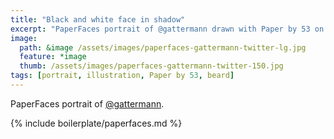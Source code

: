 ```yaml
---
title: "Black and white face in shadow"
excerpt: "PaperFaces portrait of @gattermann drawn with Paper by 53 on an iPad."
image: 
  path: &image /assets/images/paperfaces-gattermann-twitter-lg.jpg 
  feature: *image
  thumb: /assets/images/paperfaces-gattermann-twitter-150.jpg
tags: [portrait, illustration, Paper by 53, beard]
---
```


PaperFaces portrait of [@gattermann](http://twitter.com/gattermann).

{% include boilerplate/paperfaces.md %}